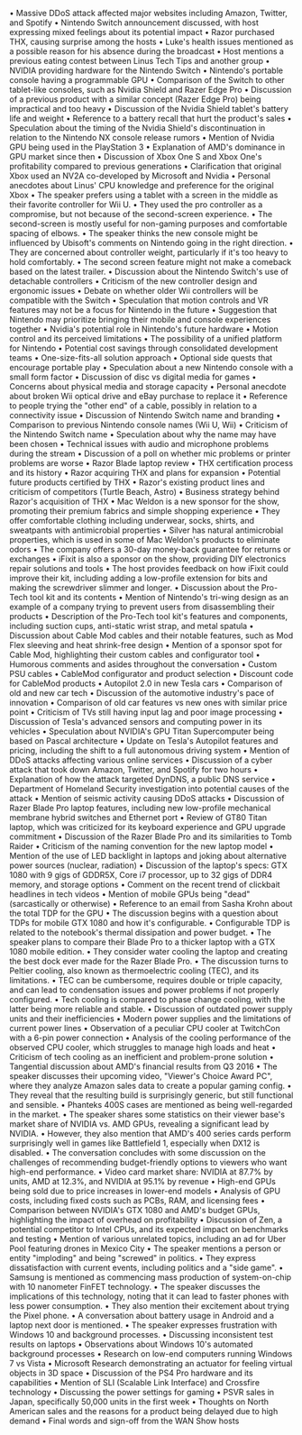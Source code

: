 • Massive DDoS attack affected major websites including Amazon, Twitter, and Spotify
• Nintendo Switch announcement discussed, with host expressing mixed feelings about its potential impact
• Razor purchased THX, causing surprise among the hosts
• Luke's health issues mentioned as a possible reason for his absence during the broadcast
• Host mentions a previous eating contest between Linus Tech Tips and another group
• NVIDIA providing hardware for the Nintendo Switch
• Nintendo's portable console having a programmable GPU
• Comparison of the Switch to other tablet-like consoles, such as Nvidia Shield and Razer Edge Pro
• Discussion of a previous product with a similar concept (Razer Edge Pro) being impractical and too heavy
• Discussion of the Nvidia Shield tablet's battery life and weight
• Reference to a battery recall that hurt the product's sales
• Speculation about the timing of the Nvidia Shield's discontinuation in relation to the Nintendo NX console release rumors
• Mention of Nvidia GPU being used in the PlayStation 3
• Explanation of AMD's dominance in GPU market since then
• Discussion of Xbox One S and Xbox One's profitability compared to previous generations
• Clarification that original Xbox used an NV2A co-developed by Microsoft and Nvidia
• Personal anecdotes about Linus' CPU knowledge and preference for the original Xbox
• The speaker prefers using a tablet with a screen in the middle as their favorite controller for Wii U.
• They used the pro controller as a compromise, but not because of the second-screen experience.
• The second-screen is mostly useful for non-gaming purposes and comfortable spacing of elbows.
• The speaker thinks the new console might be influenced by Ubisoft's comments on Nintendo going in the right direction.
• They are concerned about controller weight, particularly if it's too heavy to hold comfortably.
• The second screen feature might not make a comeback based on the latest trailer.
• Discussion about the Nintendo Switch's use of detachable controllers
• Criticism of the new controller design and ergonomic issues
• Debate on whether older Wii controllers will be compatible with the Switch
• Speculation that motion controls and VR features may not be a focus for Nintendo in the future
• Suggestion that Nintendo may prioritize bringing their mobile and console experiences together
• Nvidia's potential role in Nintendo's future hardware
• Motion control and its perceived limitations
• The possibility of a unified platform for Nintendo
• Potential cost savings through consolidated development teams
• One-size-fits-all solution approach
• Optional side quests that encourage portable play
• Speculation about a new Nintendo console with a small form factor
• Discussion of disc vs digital media for games
• Concerns about physical media and storage capacity
• Personal anecdote about broken Wii optical drive and eBay purchase to replace it
• Reference to people trying the "other end" of a cable, possibly in relation to a connectivity issue
• Discussion of Nintendo Switch name and branding
• Comparison to previous Nintendo console names (Wii U, Wii)
• Criticism of the Nintendo Switch name
• Speculation about why the name may have been chosen
• Technical issues with audio and microphone problems during the stream
• Discussion of a poll on whether mic problems or printer problems are worse
• Razor Blade laptop review
• THX certification process and its history
• Razor acquiring THX and plans for expansion
• Potential future products certified by THX
• Razor's existing product lines and criticism of competitors (Turtle Beach, Astro)
• Business strategy behind Razor's acquisition of THX
• Mac Weldon is a new sponsor for the show, promoting their premium fabrics and simple shopping experience
• They offer comfortable clothing including underwear, socks, shirts, and sweatpants with antimicrobial properties
• Silver has natural antimicrobial properties, which is used in some of Mac Weldon's products to eliminate odors
• The company offers a 30-day money-back guarantee for returns or exchanges
• iFixit is also a sponsor on the show, providing DIY electronics repair solutions and tools
• The host provides feedback on how iFixit could improve their kit, including adding a low-profile extension for bits and making the screwdriver slimmer and longer.
• Discussion about the Pro-Tech tool kit and its contents
• Mention of Nintendo's tri-wing design as an example of a company trying to prevent users from disassembling their products
• Description of the Pro-Tech tool kit's features and components, including suction cups, anti-static wrist strap, and metal spatula
• Discussion about Cable Mod cables and their notable features, such as Mod Flex sleeving and heat shrink-free design
• Mention of a sponsor spot for Cable Mod, highlighting their custom cables and configurator tool
• Humorous comments and asides throughout the conversation
• Custom PSU cables
• CableMod configurator and product selection
• Discount code for CableMod products
• Autopilot 2.0 in new Tesla cars
• Comparison of old and new car tech
• Discussion of the automotive industry's pace of innovation
• Comparison of old car features vs new ones with similar price point
• Criticism of TVs still having input lag and poor image processing
• Discussion of Tesla's advanced sensors and computing power in its vehicles
• Speculation about NVIDIA's GPU Titan Supercomputer being based on Pascal architecture
• Update on Tesla's Autopilot features and pricing, including the shift to a full autonomous driving system
• Mention of DDoS attacks affecting various online services
• Discussion of a cyber attack that took down Amazon, Twitter, and Spotify for two hours
• Explanation of how the attack targeted DynDNS, a public DNS service
• Department of Homeland Security investigation into potential causes of the attack
• Mention of seismic activity causing DDoS attacks
• Discussion of Razer Blade Pro laptop features, including new low-profile mechanical membrane hybrid switches and Ethernet port
• Review of GT80 Titan laptop, which was criticized for its keyboard experience and GPU upgrade commitment
• Discussion of the Razer Blade Pro and its similarities to Tomb Raider
• Criticism of the naming convention for the new laptop model
• Mention of the use of LED backlight in laptops and joking about alternative power sources (nuclear, radiation)
• Discussion of the laptop's specs: GTX 1080 with 9 gigs of GDDR5X, Core i7 processor, up to 32 gigs of DDR4 memory, and storage options
• Comment on the recent trend of clickbait headlines in tech videos
• Mention of mobile GPUs being "dead" (sarcastically or otherwise)
• Reference to an email from Sasha Krohn about the total TDP for the GPU
• The discussion begins with a question about TDPs for mobile GTX 1080 and how it's configurable.
• Configurable TDP is related to the notebook's thermal dissipation and power budget.
• The speaker plans to compare their Blade Pro to a thicker laptop with a GTX 1080 mobile edition.
• They consider water cooling the laptop and creating the best dock ever made for the Razer Blade Pro.
• The discussion turns to Peltier cooling, also known as thermoelectric cooling (TEC), and its limitations.
• TEC can be cumbersome, requires double or triple capacity, and can lead to condensation issues and power problems if not properly configured.
• Tech cooling is compared to phase change cooling, with the latter being more reliable and stable.
• Discussion of outdated power supply units and their inefficiencies
• Modern power supplies and the limitations of current power lines
• Observation of a peculiar CPU cooler at TwitchCon with a 6-pin power connection
• Analysis of the cooling performance of the observed CPU cooler, which struggles to manage high loads and heat
• Criticism of tech cooling as an inefficient and problem-prone solution
• Tangential discussion about AMD's financial results from Q3 2016
• The speaker discusses their upcoming video, "Viewer's Choice Award PC", where they analyze Amazon sales data to create a popular gaming config.
• They reveal that the resulting build is surprisingly generic, but still functional and sensible.
• Phanteks 400S cases are mentioned as being well-regarded in the market.
• The speaker shares some statistics on their viewer base's market share of NVIDIA vs. AMD GPUs, revealing a significant lead by NVIDIA.
• However, they also mention that AMD's 400 series cards perform surprisingly well in games like Battlefield 1, especially when DX12 is disabled.
• The conversation concludes with some discussion on the challenges of recommending budget-friendly options to viewers who want high-end performance.
• Video card market share: NVIDIA at 87.7% by units, AMD at 12.3%, and NVIDIA at 95.1% by revenue
• High-end GPUs being sold due to price increases in lower-end models
• Analysis of GPU costs, including fixed costs such as PCBs, RAM, and licensing fees
• Comparison between NVIDIA's GTX 1080 and AMD's budget GPUs, highlighting the impact of overhead on profitability
• Discussion of Zen, a potential competitor to Intel CPUs, and its expected impact on benchmarks and testing
• Mention of various unrelated topics, including an ad for Uber Pool featuring drones in Mexico City
• The speaker mentions a person or entity "imploding" and being "screwed" in politics.
• They express dissatisfaction with current events, including politics and a "side game".
• Samsung is mentioned as commencing mass production of system-on-chip with 10 nanometer FinFET technology.
• The speaker discusses the implications of this technology, noting that it can lead to faster phones with less power consumption.
• They also mention their excitement about trying the Pixel phone.
• A conversation about battery usage in Android and a laptop next door is mentioned.
• The speaker expresses frustration with Windows 10 and background processes.
• Discussing inconsistent test results on laptops
• Observations about Windows 10's automated background processes
• Research on low-end computers running Windows 7 vs Vista
• Microsoft Research demonstrating an actuator for feeling virtual objects in 3D space
• Discussion of the PS4 Pro hardware and its capabilities
• Mention of SLI (Scalable Link Interface) and Crossfire technology
• Discussing the power settings for gaming
• PSVR sales in Japan, specifically 50,000 units in the first week
• Thoughts on North American sales and the reasons for a product being delayed due to high demand
• Final words and sign-off from the WAN Show hosts